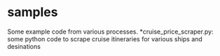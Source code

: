 # samples
Some example code from various processes.
*cruise_price_scraper.py: some python code to scrape cruise itineraries for various ships and desinations
